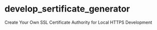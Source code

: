 # develop_sertificate_generator
Create Your Own SSL Certificate Authority for Local HTTPS Development
